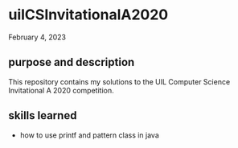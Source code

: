 # uilCSInvitationalA2020
February 4, 2023

## purpose and description 
This repository contains my solutions to the UIL Computer Science Invitational A 2020 competition.

## skills learned 
- how to use printf and pattern class in java


